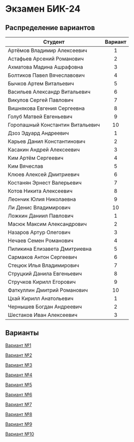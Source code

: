 # Экзамен БИК-24

## Распределение вариантов

| Студент                          | Вариант |
| -------------------------------- | :-----: |
| Артёмов Владимир Алексеевич      |    1    |
| Астафьев Арсений Романович       |    2    |
| Ахматова Мадина Ашрафовна        |    3    |
| Болтиков Павел Вячеславович      |    4    |
| Бычков Артем Витальевич          |    5    |
| Васильев Александр Витальевич    |    6    |
| Викулов Сергей Павлович          |    7    |
| Вишнякова Евгения Сергеевна      |    8    |
| Голуб Матвей Евгеньевич          |    9    |
| Горопашный Константин Витальевич |   10    |
| Дзоз Эдуард Андреевич            |    1    |
| Карьев Данил Константинович      |    2    |
| Касакин Андрей Алексеевич        |    3    |
| Ким Артём Сергеевич              |    4    |
| Ким Вячеслав                     |    5    |
| Клюев Алексей Дмитриевич         |    6    |
| Костанян Эрнест Валерьевич       |    7    |
| Котов Никита Алексеевич          |    8    |
| Леончик Юлия Николаевна          |    9    |
| Ли Денис Владимирович            |   10    |
| Ложкин Даниил Павлович           |    1    |
| Масюк Максим Александрович       |    2    |
| Назаров Артур Олегович           |    3    |
| Нечаев Семен Романович           |    4    |
| Пиликина Елизавета Дмитриевна    |    5    |
| Сармаков Антон Сергеевич         |    6    |
| Стецюк Илья Владимирович         |    7    |
| Струцкий Данила Евгеньевич       |    8    |
| Стручков Кирилл Егорович         |    9    |
| Фаткуллин Дмитрий Романович      |   10    |
| Цхай Кирилл Анатольевич          |    1    |
| Чернышев Богдан Андреевич        |    2    |
| Шестаков Иван Алексеевич         |    3    |

## Варианты

[Вариант №1](exam1.md)

[Вариант №2](exam2.md)

[Вариант №3](exam3.md)

[Вариант №4](exam4.md)

[Вариант №5](exam5.md)

[Вариант №6](exam6.md)

[Вариант №7](exam7.md)

[Вариант №8](exam8.md)

[Вариант №9](exam9.md)

[Вариант №10](exam10.md)
